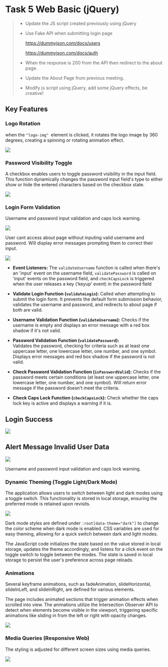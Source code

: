 # Task 5 Web Basic (jQuery)

>  - Update the JS script created previously using jQuery
> 
>  - Use Fake API when submitting login page
> 
>      https://dummyjson.com/docs/users
>    
>      https://dummyjson.com/docs/auth
>    
>  - When the response is 200 from the API then redirect to the about    page.
>  - Update the About Page from previous meeting.
>  - Modify js script using jQuery, add some jQuery effects, be creative!

## Key Features

###   Logo Rotation

when the `"logo-img" `element is clicked, it rotates the logo image by 360 degrees, creating a spinning or rotating animation effect. 

<img src="https://github.com/dhilasdrh/btj-academy-fe-dhila/blob/main/screenshot/rotate-logo.gif">

###  Password Visibility Toggle

A checkbox enables users to toggle password visibility in the input field. This function dynamically changes the password input field's type to either show or hide the entered characters based on the checkbox state.

<img src="https://github.com/dhilasdrh/btj-academy-fe-dhila/blob/main/screenshot/show-password.gif">

### Login Form Validation

Username and password input validation and caps lock warning.

<img src="https://github.com/dhilasdrh/btj-academy-fe-dhila/blob/main/screenshot/input-validation.gif">

User cant access about page without inputing valid username and password. Will display error messages prompting them to correct their input.

<img src="https://github.com/dhilasdrh/btj-academy-fe-dhila/blob/main/screenshot/login-validation.gif">

- **Event Listeners:**
The `validateUsername` function is called when there's an 'input' event on the username field, `validatePassword` is called on 'input' events on the password field, and `checkCapsLock` is triggered when the user releases a key ('keyup' event) in the password field

- **Validate Login Function (`validateLogin`):**
Called when attempting to submit the login form. It prevents the default form submission behavior, validates the username and password, and redirects to about page if both are valid.

- **Username Validation Function (`validateUsername`):**
Checks if the username is empty and displays an error message with a red box shadow if it's not valid.

- **Password Validation Function (`validatePassword`):**    
Validates the password, checking for criteria such as at least one uppercase letter, one lowercase letter, one number, and one symbol. Displays error messages and red box shadow if the password is not valid.

-  **Check Password Validation Function (`isPasswordValid`):**
Checks if the password meets certain conditions (at least one uppercase letter, one lowercase letter, one number, and one symbol). Will return error message if the password doesn't meet the criteria.
    
- **Check Caps Lock Function (`checkCapsLock`):**
Check whether the caps lock key is active and displays a warning if it is.

## Login Success

<img src="https://github.com/dhilasdrh/btj-academy-fe-dhila/blob/main/screenshot/login-success.JPG">

## Alert Message Invalid User Data

<img src="https://github.com/dhilasdrh/btj-academy-fe-dhila/blob/main/screenshot/invalid-data.JPG">

Username and password input validation and caps lock warning.

### Dynamic Theming (Toggle Light/Dark Mode)

The application allows users to switch between light and dark modes using a toggle switch. This functionality is stored in local storage, ensuring the preferred mode is retained upon revisits. 

<img src="https://github.com/dhilasdrh/btj-academy-fe-dhila/blob/main/screenshot/mode-switch.gif">

Dark mode  styles are defined under `:root[data-theme="dark"]` to change the color scheme when dark mode is enabled. CSS variables are used for easy theming, allowing for a quick switch between dark and light modes.

The JavaScript code initializes the state based on the value stored in local storage, updates the theme accordingly, and listens for a click event on the toggle switch to toggle between the modes. The state is saved in local storage to persist the user's preference across page reloads.

### Animations

Several keyframe animations, such as fadeAnimation, slideHorizontal, slideInLeft, and slideInRight, are defined for various elements.

The page includes animated sections that trigger animation effects when scrolled into view. The animations utilize the Intersection Observer API to detect when elements become visible in the viewport, triggering specific animations like sliding in from the left or right with opacity changes.

<img src="https://github.com/dhilasdrh/btj-academy-fe-dhila/blob/main/screenshot/animation.gif">

### Media Queries (Responsive Web)

The styling is adjusted for different screen sizes using media queries.

<img src="https://github.com/dhilasdrh/btj-academy-fe-dhila/blob/main/screenshot/responsive.gif">
